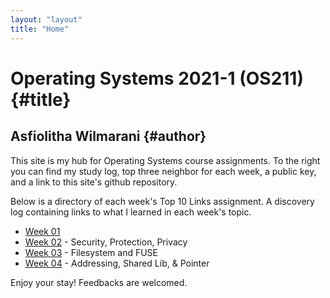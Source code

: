 ```yaml
---
layout: "layout"
title: "Home"
---
```


# Operating Systems 2021-1 (OS211) {#title}
## Asfiolitha Wilmarani {#author}

This site is my hub for Operating Systems course assignments. To the right you can find my study log, top three neighbor for each week, a public key, and a link to this site's github repository.

Below is a directory of each week's Top 10 Links assignment. A discovery log containing links to what I learned in each week's topic. 

- [Week 01](https://asfiowilma.github.io/os211/W01/)
- [Week 02](https://asfiowilma.github.io/os211/W02/) - Security, Protection, Privacy
- [Week 03](https://asfiowilma.github.io/os211/W03/) - Filesystem and FUSE
- [Week 04](https://asfiowilma.github.io/os211/W04/) - Addressing, Shared Lib, & Pointer

Enjoy your stay! Feedbacks are welcomed. 
